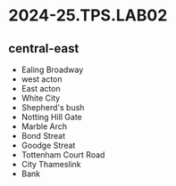 # 2024-25.TPS.LAB02


## central-east
- Ealing Broadway
- west acton
- East acton
- White City
- Shepherd's bush
- Notting Hill Gate
- Marble Arch
- Bond Streat
- Goodge Streat
- Tottenham Court Road
- City Thameslink
- Bank